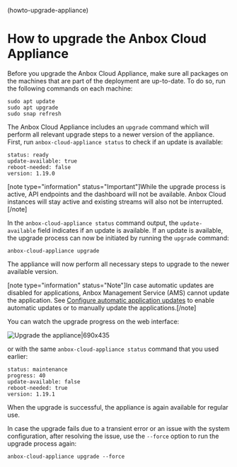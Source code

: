 (howto-upgrade-appliance)
# How to upgrade the Anbox Cloud Appliance

Before you upgrade the Anbox Cloud Appliance, make sure all packages on the machines that are part of the deployment are up-to-date. To do so, run the following commands on each machine:

    sudo apt update
    sudo apt upgrade
    sudo snap refresh

The Anbox Cloud Appliance includes an `upgrade` command which will perform all relevant upgrade steps to a newer version of the appliance.  First, run `anbox-cloud-appliance status` to check if an update is available:

    status: ready
    update-available: true
    reboot-needed: false
    version: 1.19.0

[note type="information" status="Important"]While the upgrade process is active, API endpoints and the dashboard will not be available. Anbox Cloud instances will stay active and existing streams will also not be interrupted.[/note]

In the `anbox-cloud-appliance status` command output, the `update-available` field indicates if an update is available. If an update is available, the upgrade process can now be initiated by running the `upgrade` command:

    anbox-cloud-appliance upgrade

The appliance will now perform all necessary steps to upgrade to the newer available version. 

[note type="information" status="Note"]In case automatic updates are disabled for applications, Anbox Management Service (AMS) cannot update the application. See [Configure automatic application updates](https://discourse.ubuntu.com/t/24201#configure-automatic-application-updates-3) to enable automatic updates or to manually update the applications.[/note]

You can watch the upgrade progress on the web interface:

![Upgrade the appliance|690x435](https://assets.ubuntu.com/v1/1093e239-update_appliance.png)

 or with the same `anbox-cloud-appliance status` command that you used earlier:

    status: maintenance
    progress: 40
    update-available: false
    reboot-needed: true
    version: 1.19.1

When the upgrade is successful, the appliance is again available for regular use.

In case the upgrade fails due to a transient error or an issue with the system configuration, after resolving the issue, use the `--force` option to run the upgrade process again:

    anbox-cloud-appliance upgrade --force
